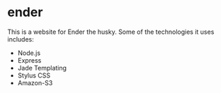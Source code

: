ender
=====

This is a website for Ender the husky.  Some of the technologies it uses includes:
- Node.js
- Express
- Jade Templating
- Stylus CSS
- Amazon-S3
